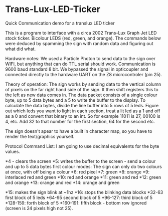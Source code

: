 # Trans-Lux-LED-Ticker
Quick Communication demo for a translux LED ticker

This is a program to interface with a circa 2002 Trans-Lux Graph Jet LED stock ticker. Bicolour LEDS (red, green, and orange). The commands below were deduced by spamming the sign with random data and figuring out what did what. 

Hardware notes: We used a Particle Photon to send data to the sign over WIFI, but anything that can do TTL serial should work. Communication is 9600 baud standard 8 bit. We bypassed the signal in opticoupler and connected directly to the hardware UART on the Z8 microcontroler (pin 25). 

Theory of operation: The sign works by sending data to the vertical column of pixels on the far right hand side of the sign. It then shift registers this to the left as new data comes in. 
The data packet consists of a single colour byte, up to 5 data bytes and a 5 to write the buffer to the display. 
To calculate the data bytes, divide the line buffer into 5 rows of 5 leds. Figure out which leds you want to light in each section, treat a lit led as a 1 and off as a 0 and convert that binary to an int. So for example 11011 is 27, 00100 is 4, etc. Add 32 to that number for the first section, 64 for the second etc. 

The sign doesn't apear to have a built in character map, so you have to render the text/graphics yourself.

Protocol Command List:  I am going to use decimal equivalents for the byte values. 

*4 - clears the screen
*5: writes the buffer to the screen - send a colour and up to 5 data bytes first
colour modes: The sign can only do two colours at once, with off being a colour 
*6: red pixel 
*7: green
*8: orange
*9: interlaced red and green 
*10: red and orange
*11: green and red
*12: green and orange
*13: orange and red
*14: orange and green

*15: makes the sign blink at ~1hz
*16: stops the blinking
data blocks
*32-63 first block of 5 leds
*64-95 second block of 5
*96-127: third block of 5
*128-159: forth block of 5
*160-191: fifth block - bottom row ignored (screen is 24 pixels high not 25).

